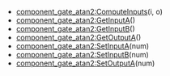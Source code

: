 - [component_gate_atan2:ComputeInputs](nil)(i, o)
- [component_gate_atan2:GetInputA](nil)()
- [component_gate_atan2:GetInputB](nil)()
- [component_gate_atan2:GetOutputA](nil)()
- [component_gate_atan2:SetInputA](nil)(num)
- [component_gate_atan2:SetInputB](nil)(num)
- [component_gate_atan2:SetOutputA](nil)(num)
